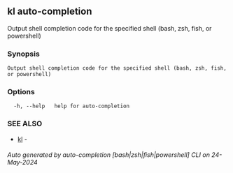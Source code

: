 ## kl auto-completion

Output shell completion code for the specified shell (bash, zsh, fish, or powershell)

### Synopsis

```
Output shell completion code for the specified shell (bash, zsh, fish, or powershell)
```

### Options

```
  -h, --help   help for auto-completion
```

### SEE ALSO

* [kl](kl.md)  - 

###### Auto generated by auto-completion [bash|zsh|fish|powershell] CLI on 24-May-2024
